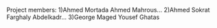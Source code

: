 Project members: 
1)Ahmed Mortada Ahmed Mahrous...
2)Ahmed Sokrat Farghaly Abdelkadr...
3)George Maged Yousef Ghatas
